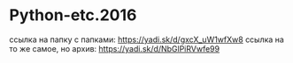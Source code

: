 # Python-etc.2016
ссылка на папку с папками: https://yadi.sk/d/gxcX_uW1wfXw8
ссылка на то же самое, но архив: https://yadi.sk/d/NbGlPiRVwfe99
